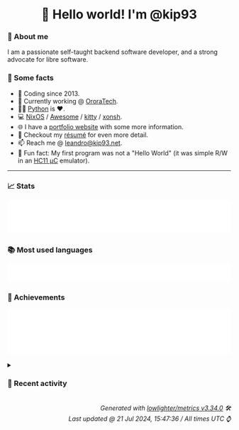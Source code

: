 <!-- README template, populated using this action:
     https://github.com/kip93/kip93/blob/main/.github/workflows/readme.yml. -->

<h1 align="center">👋 Hello world! I'm @kip93</h1> <!-- LOGIN => username -->

### 👤 About me

I am a passionate self-taught backend software developer, and a strong advocate for libre software.


### 💬 Some facts

* 📅 Coding since 2013.
* 💼 Currently working @ [OroraTech](https://ororatech.com/).
* 👨‍💻 [Python](https://github.com/search?q=user%3Akip93&l=python) is ❤️. <!-- LOGIN => username -->
* 💻 [NixOS](https://github.com/NixOS/) /
     [Awesome](https://github.com/awesomeWM/) /
     [kitty](https://github.com/kovidgoyal/kitty/) /
     [xonsh](https://github.com/xonsh/).
* 🌐 I have a [portfolio website](https://kip93.net/) with some more information.
* 📝 Checkout my [résumé](https://kip93.net/resume/) for even more detail.
* 📫 Reach me @ [leandro@kip93.net](mailto:leandro@kip93.net).
* 🎲 Fun fact: My first program was not a "Hello World" (it was simple R/W in an [HC11 µC](https://en.wikipedia.org/wiki/68HC11) emulator).


-----------------------------------------------------------------------------------------------------------------------


### 📈 Stats

![](./stats.svg)


### 📚 Most used languages <!-- by percentage, in decreasing order -->

![](./languages.svg)


### 🏅 Achievements

![](./achievements.svg)


<details> <!-- Last activity -->
<!-- Almost verbatim copy of https://github.com/lowlighter/metrics/blob/latest/source/templates/markdown/partials/activity.ejs, but restructured to be foldable. -->
<summary><h3>📰 Recent activity</h3></summary>

* ➡️ Pushed 1 commit in [kip93/nixplusplus](https://github.com/kip93/nixplusplus) on branch `main`
  * [#b7cf341](https://github.com/kip93/nixplusplus/commit/b7cf341) Remove devenv impurity
  * *On 20 Jul 2024, 21:06:44*
* ➡️ Pushed 1 commit in [kip93/nixplusplus](https://github.com/kip93/nixplusplus) on branch `main`
  * [#49015f4](https://github.com/kip93/nixplusplus/commit/49015f4) Remove devenv impurity
  * *On 20 Jul 2024, 20:59:09*
* ➡️ Pushed 1 commit in [kip93/nixplusplus](https://github.com/kip93/nixplusplus) on branch `main`
  * [#14ed3ff](https://github.com/kip93/nixplusplus/commit/14ed3ff) Remove some hydra jobs
  * *On 20 Jul 2024, 20:46:41*
* ➡️ Pushed 8 commits in [kip93/nixplusplus](https://github.com/kip93/nixplusplus) on branch `main`
  * [#d84fd3f](https://github.com/kip93/nixplusplus/commit/d84fd3f) Temp github action to replace borked hydra setup
  * [#63d0754](https://github.com/kip93/nixplusplus/commit/63d0754) Remove outdated patches
  * [#839f148](https://github.com/kip93/nixplusplus/commit/839f148) Fix backup module test
  * [#cee5d97](https://github.com/kip93/nixplusplus/commit/cee5d97) Fix nixSchemas
  * [#be2cb56](https://github.com/kip93/nixplusplus/commit/be2cb56) Fix some warnings
  * [#db8aa71](https://github.com/kip93/nixplusplus/commit/db8aa71) Revamp systems system
  * [#191a1f5](https://github.com/kip93/nixplusplus/commit/191a1f5) Fix nix checks
  * [#ad3d36b](https://github.com/kip93/nixplusplus/commit/ad3d36b) Update inputs
  * *On 20 Jul 2024, 20:38:09*
</details>


<h6 align="right"><em>
    Generated with <a href="https://github.com/lowlighter/metrics/tree/latest/">lowlighter/metrics v3.34.0</a> 🛠️<br> <!-- VERSION => MAJOR.minor.patch -->
    Last updated @ 21 Jul 2024, 15:47:36 / All times UTC ⌚ <!-- meta.generated => DD/MM/YYYY, hh:mm -->
</em></h6>

